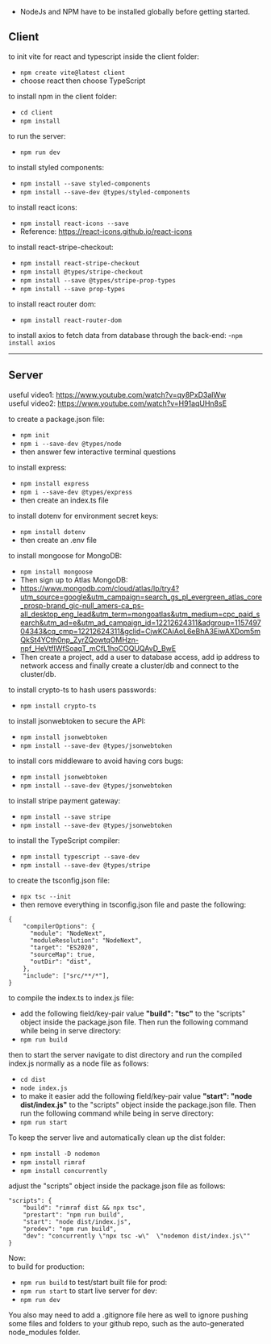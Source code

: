 -   NodeJs and NPM have to be installed globally before getting started.

## Client

to init vite for react and typescript inside the client folder:<br/>

-   `npm create vite@latest client`
-   choose react then choose TypeScript

to install npm in the client folder:<br/>

-   `cd client`
-   `npm install`

to run the server:<br/>
-   `npm run dev`

to install styled components:<br/>

-   `npm install --save styled-components`
-   `npm install --save-dev @types/styled-components`

to install react icons:<br/>

-   `npm install react-icons --save`
-   Reference: https://react-icons.github.io/react-icons
 
to install react-stripe-checkout:<br/>
- `npm install react-stripe-checkout`
- `npm install @types/stripe-checkout`
- `npm install --save @types/stripe-prop-types`
- `npm install --save prop-types`

to install react router dom:<br/>
- `npm install react-router-dom`

to install axios to fetch data from database through the back-end:
-`npm install axios`

---

## Server

useful video1: https://www.youtube.com/watch?v=qy8PxD3alWw<br/>
useful video2: https://www.youtube.com/watch?v=H91aqUHn8sE<br/>

to create a package.json file:<br/>

-   `npm init`
-   `npm i --save-dev @types/node`
-   then answer few interactive terminal questions

to install express:<br/>

-   `npm install express`
-   `npm i --save-dev @types/express`
-   then create an index.ts file

to install dotenv for environment secret keys:<br/>

-   `npm install dotenv`
-   then create an .env file

to install mongoose for MongoDB: <br/>

-   `npm install mongoose`
-   Then sign up to Atlas MongoDB:
-   https://www.mongodb.com/cloud/atlas/lp/try4?utm_source=google&utm_campaign=search_gs_pl_evergreen_atlas_core_prosp-brand_gic-null_amers-ca_ps-all_desktop_eng_lead&utm_term=mongoatlas&utm_medium=cpc_paid_search&utm_ad=e&utm_ad_campaign_id=12212624311&adgroup=115749704343&cq_cmp=12212624311&gclid=CjwKCAiAoL6eBhA3EiwAXDom5mQkSt4YCth0np_ZyrZQowtqOMHzn-npf_HeVtfIWfSoaqT_mCfL1hoCOQUQAvD_BwE
-   Then create a project, add a user to database access, add ip address to network access and finally create a cluster/db and connect to the cluster/db.

to install crypto-ts to hash users passwords:<br />
-   `npm install crypto-ts`

to install jsonwebtoken to secure the API:<br />
-   `npm install jsonwebtoken`
-   `npm install --save-dev @types/jsonwebtoken`

to install cors middleware to avoid having cors bugs:<br />
-   `npm install jsonwebtoken`
-   `npm install --save-dev @types/jsonwebtoken`

to install stripe payment gateway:<br />
-   `npm install --save stripe`
-   `npm install --save-dev @types/jsonwebtoken`

to install the TypeScript compiler:<br/>
-   `npm install typescript --save-dev`
- `npm install --save-dev @types/stripe`

to create the tsconfig.json file:<br/>

-   `npx tsc --init`
-   then remove everything in tsconfig.json file and paste the following:<br/>

```
{
    "compilerOptions": {
      "module": "NodeNext",
      "moduleResolution": "NodeNext",
      "target": "ES2020",
      "sourceMap": true,
      "outDir": "dist",
    },
    "include": ["src/**/*"],
}
```


to compile the index.ts to index.js file:<br/>

-   add the following field/key-pair value
    **"build": "tsc"** to the "scripts" object inside the package.json file. Then run the following command while being in serve directory:
-   `npm run build`

then to start the server navigate to dist directory and run the compiled index.js normally as a node file as follows:<br/>

-   `cd dist`
-   `node index.js`
-   to make it easier add the following field/key-pair value **"start": "node dist/index.js"** to the "scripts" object inside the package.json file. Then run the following command while being in serve directory:
-   `npm run start`

To keep the server live and automatically clean up the dist folder:<br/>

-   `npm install -D nodemon`
-   `npm install rimraf`
-   `npm install concurrently`

adjust the "scripts" object inside the package.json file as follows:

```
"scripts": {
    "build": "rimraf dist && npx tsc",
    "prestart": "npm run build",
    "start": "node dist/index.js",
    "predev": "npm run build",
    "dev": "concurrently \"npx tsc -w\"  \"nodemon dist/index.js\""
}

```

Now: <br/>
to build for production:<br/>

-   `npm run build`
    to test/start built file for prod:<br/>
-   `npm run start`
    to start live server for dev:<br/>
-   `npm run dev`

You also may need to add a .gitignore file here as well to ignore pushing some files and folders to your github repo, such as the auto-generated node_modules folder.
